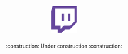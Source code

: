 ## <div align="center"><img src="./.github/twitch-logo.png" width="70"  /></div>

###

<p align="center">:construction: Under construction :construction:</p>
